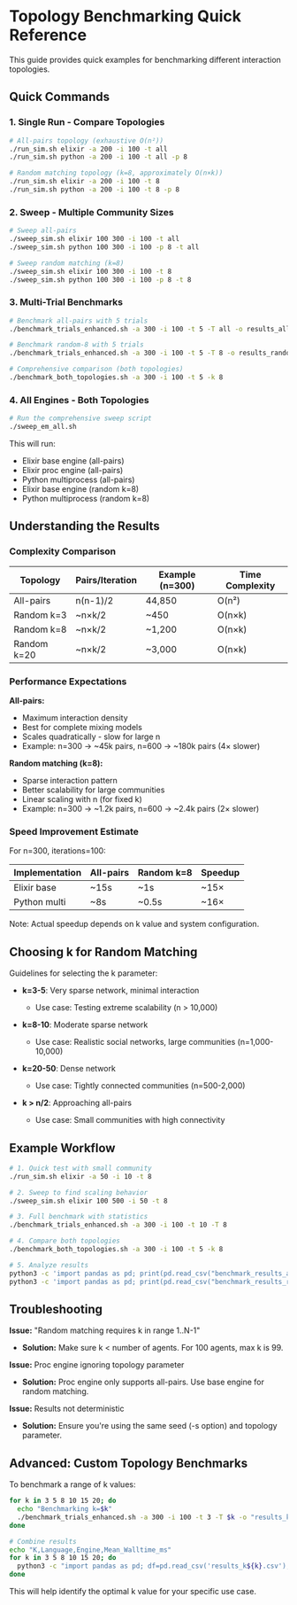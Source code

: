 # Topology Benchmarking Quick Reference

This guide provides quick examples for benchmarking different interaction topologies.

## Quick Commands

### 1. Single Run - Compare Topologies

```bash
# All-pairs topology (exhaustive O(n²))
./run_sim.sh elixir -a 200 -i 100 -t all
./run_sim.sh python -a 200 -i 100 -t all -p 8

# Random matching topology (k=8, approximately O(n×k))
./run_sim.sh elixir -a 200 -i 100 -t 8
./run_sim.sh python -a 200 -i 100 -t 8 -p 8
```

### 2. Sweep - Multiple Community Sizes

```bash
# Sweep all-pairs
./sweep_sim.sh elixir 100 300 -i 100 -t all
./sweep_sim.sh python 100 300 -i 100 -p 8 -t all

# Sweep random matching (k=8)
./sweep_sim.sh elixir 100 300 -i 100 -t 8
./sweep_sim.sh python 100 300 -i 100 -p 8 -t 8
```

### 3. Multi-Trial Benchmarks

```bash
# Benchmark all-pairs with 5 trials
./benchmark_trials_enhanced.sh -a 300 -i 100 -t 5 -T all -o results_all_pairs.csv

# Benchmark random-8 with 5 trials
./benchmark_trials_enhanced.sh -a 300 -i 100 -t 5 -T 8 -o results_random_k8.csv

# Comprehensive comparison (both topologies)
./benchmark_both_topologies.sh -a 300 -i 100 -t 5 -k 8
```

### 4. All Engines - Both Topologies

```bash
# Run the comprehensive sweep script
./sweep_em_all.sh
```

This will run:
- Elixir base engine (all-pairs)
- Elixir proc engine (all-pairs)
- Python multiprocess (all-pairs)
- Elixir base engine (random k=8)
- Python multiprocess (random k=8)

## Understanding the Results

### Complexity Comparison

| Topology | Pairs/Iteration | Example (n=300) | Time Complexity |
|----------|----------------|-----------------|-----------------|
| All-pairs | n(n-1)/2 | 44,850 | O(n²) |
| Random k=3 | ~n×k/2 | ~450 | O(n×k) |
| Random k=8 | ~n×k/2 | ~1,200 | O(n×k) |
| Random k=20 | ~n×k/2 | ~3,000 | O(n×k) |

### Performance Expectations

**All-pairs:**
- Maximum interaction density
- Best for complete mixing models
- Scales quadratically - slow for large n
- Example: n=300 → ~45k pairs, n=600 → ~180k pairs (4× slower)

**Random matching (k=8):**
- Sparse interaction pattern
- Better scalability for large communities
- Linear scaling with n (for fixed k)
- Example: n=300 → ~1.2k pairs, n=600 → ~2.4k pairs (2× slower)

### Speed Improvement Estimate

For n=300, iterations=100:

| Implementation | All-pairs | Random k=8 | Speedup |
|----------------|-----------|------------|---------|
| Elixir base | ~15s | ~1s | ~15× |
| Python multi | ~8s | ~0.5s | ~16× |

Note: Actual speedup depends on k value and system configuration.

## Choosing k for Random Matching

Guidelines for selecting the k parameter:

- **k=3-5**: Very sparse network, minimal interaction
  - Use case: Testing extreme scalability (n > 10,000)
  
- **k=8-10**: Moderate sparse network
  - Use case: Realistic social networks, large communities (n=1,000-10,000)
  
- **k=20-50**: Dense network
  - Use case: Tightly connected communities (n=500-2,000)
  
- **k > n/2**: Approaching all-pairs
  - Use case: Small communities with high connectivity

## Example Workflow

```bash
# 1. Quick test with small community
./run_sim.sh elixir -a 50 -i 10 -t 8

# 2. Sweep to find scaling behavior
./sweep_sim.sh elixir 100 500 -i 50 -t 8

# 3. Full benchmark with statistics
./benchmark_trials_enhanced.sh -a 300 -i 100 -t 10 -T 8

# 4. Compare both topologies
./benchmark_both_topologies.sh -a 300 -i 100 -t 5 -k 8

# 5. Analyze results
python3 -c 'import pandas as pd; print(pd.read_csv("benchmark_results_all_pairs.csv").groupby(["language","engine"]).agg({"walltime_ms":"mean"}))'
python3 -c 'import pandas as pd; print(pd.read_csv("benchmark_results_random_k8.csv").groupby(["language","engine"]).agg({"walltime_ms":"mean"}))'
```

## Troubleshooting

**Issue:** "Random matching requires k in range 1..N-1"
- **Solution:** Make sure k < number of agents. For 100 agents, max k is 99.

**Issue:** Proc engine ignoring topology parameter
- **Solution:** Proc engine only supports all-pairs. Use base engine for random matching.

**Issue:** Results not deterministic
- **Solution:** Ensure you're using the same seed (-s option) and topology parameter.

## Advanced: Custom Topology Benchmarks

To benchmark a range of k values:

```bash
for k in 3 5 8 10 15 20; do
  echo "Benchmarking k=$k"
  ./benchmark_trials_enhanced.sh -a 300 -i 100 -t 3 -T $k -o "results_k${k}.csv"
done

# Combine results
echo "K,Language,Engine,Mean_Walltime_ms"
for k in 3 5 8 10 15 20; do
  python3 -c "import pandas as pd; df=pd.read_csv('results_k${k}.csv'); print(df.groupby(['language','engine'])['walltime_ms'].mean().to_csv(header=False).replace('\n',' | k=$k\n'))"
done
```

This will help identify the optimal k value for your specific use case.
